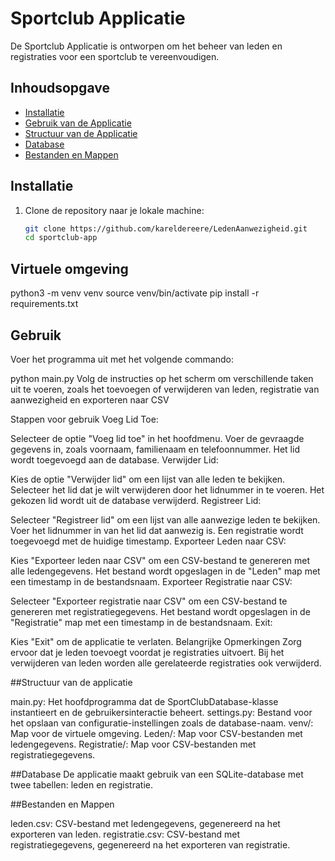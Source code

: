 # Sportclub Applicatie

De Sportclub Applicatie is ontworpen om het beheer van leden en registraties voor een sportclub te vereenvoudigen. 

## Inhoudsopgave
- [Installatie](#installatie)
- [Gebruik van de Applicatie](#gebruik-van-de-applicatie)
- [Structuur van de Applicatie](#structuur-van-de-applicatie)
- [Database](#database)
- [Bestanden en Mappen](#bestanden-en-mappen)

## Installatie

1. Clone de repository naar je lokale machine:

   ```bash
   git clone https://github.com/kareldereere/LedenAanwezigheid.git
   cd sportclub-app


## Virtuele omgeving
python3 -m venv venv
source venv/bin/activate
pip install -r requirements.txt


## Gebruik
Voer het programma uit met het volgende commando:

python main.py
Volg de instructies op het scherm om verschillende taken uit te voeren, zoals het toevoegen of verwijderen van leden, registratie van aanwezigheid en exporteren naar CSV

Stappen voor gebruik
Voeg Lid Toe:

Selecteer de optie "Voeg lid toe" in het hoofdmenu.
Voer de gevraagde gegevens in, zoals voornaam, familienaam en telefoonnummer.
Het lid wordt toegevoegd aan de database.
Verwijder Lid:

Kies de optie "Verwijder lid" om een lijst van alle leden te bekijken.
Selecteer het lid dat je wilt verwijderen door het lidnummer in te voeren.
Het gekozen lid wordt uit de database verwijderd.
Registreer Lid:

Selecteer "Registreer lid" om een lijst van alle aanwezige leden te bekijken.
Voer het lidnummer in van het lid dat aanwezig is.
Een registratie wordt toegevoegd met de huidige timestamp.
Exporteer Leden naar CSV:

Kies "Exporteer leden naar CSV" om een CSV-bestand te genereren met alle ledengegevens.
Het bestand wordt opgeslagen in de "Leden" map met een timestamp in de bestandsnaam.
Exporteer Registratie naar CSV:

Selecteer "Exporteer registratie naar CSV" om een CSV-bestand te genereren met registratiegegevens.
Het bestand wordt opgeslagen in de "Registratie" map met een timestamp in de bestandsnaam.
Exit:

Kies "Exit" om de applicatie te verlaten.
Belangrijke Opmerkingen
Zorg ervoor dat je leden toevoegt voordat je registraties uitvoert.
Bij het verwijderen van leden worden alle gerelateerde registraties ook verwijderd.

##Structuur van de applicatie

main.py: Het hoofdprogramma dat de SportClubDatabase-klasse instantieert en de gebruikersinteractie beheert.
settings.py: Bestand voor het opslaan van configuratie-instellingen zoals de database-naam.
venv/: Map voor de virtuele omgeving.
Leden/: Map voor CSV-bestanden met ledengegevens.
Registratie/: Map voor CSV-bestanden met registratiegegevens.

##Database
De applicatie maakt gebruik van een SQLite-database met twee tabellen: leden en registratie. 

##Bestanden en Mappen

leden.csv: CSV-bestand met ledengegevens, gegenereerd na het exporteren van leden.
registratie.csv: CSV-bestand met registratiegegevens, gegenereerd na het exporteren van registratie.

